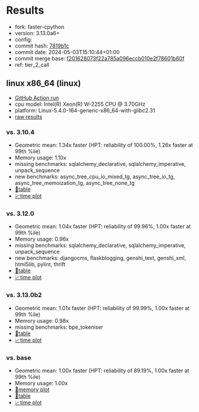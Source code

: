 # Results

- fork: faster-cpython
- version: 3.13.0a6+
- config: 
- commit hash: [7819b1c](https://github.com/faster%2dcpython/cpython/commit/7819b1c)
- commit date: 2024-05-03T15:10:44+01:00
- commit merge base: [f201628073f22a785a096eccb010e2f78601b60f](https://github.com/faster%2dcpython/cpython/commit/f201628073f22a785a096eccb010e2f78601b60f)
- ref: tier_2_call

## linux x86_64 (linux)

- [GitHub Action run](https://github.com/faster-cpython/benchmarking/actions/runs/8941340909)
- cpu model: Intel(R) Xeon(R) W-2255 CPU @ 3.70GHz
- platform: Linux-5.4.0-164-generic-x86_64-with-glibc2.31
- [raw results](bm-20240503-linux-x86_64-faster%252dcpython-tier_2_call-3.13.0a6%2B-7819b1c.json)

### vs. 3.10.4

- Geometric mean: 1.34x faster (HPT: reliability of 100.00%, 1.26x faster at 99th %ile)
- Memory usage: 1.10x
- missing benchmarks: sqlalchemy_declarative, sqlalchemy_imperative, unpack_sequence
- new benchmarks: async_tree_cpu_io_mixed_tg, async_tree_io_tg, async_tree_memoization_tg, async_tree_none_tg
- [📄table](bm-20240503-linux-x86_64-faster%252dcpython-tier_2_call-3.13.0a6%2B-7819b1c-vs-3.10.4.md)
- [📈time plot](bm-20240503-linux-x86_64-faster%252dcpython-tier_2_call-3.13.0a6%2B-7819b1c-vs-3.10.4.svg)

### vs. 3.12.0

- Geometric mean: 1.04x faster (HPT: reliability of 99.96%, 1.00x faster at 99th %ile)
- Memory usage: 0.96x
- missing benchmarks: sqlalchemy_declarative, sqlalchemy_imperative, unpack_sequence
- new benchmarks: djangocms, flaskblogging, genshi_text, genshi_xml, html5lib, pylint, thrift
- [📄table](bm-20240503-linux-x86_64-faster%252dcpython-tier_2_call-3.13.0a6%2B-7819b1c-vs-3.12.0.md)
- [📈time plot](bm-20240503-linux-x86_64-faster%252dcpython-tier_2_call-3.13.0a6%2B-7819b1c-vs-3.12.0.svg)

### vs. 3.13.0b2

- Geometric mean: 1.01x faster (HPT: reliability of 99.99%, 1.00x faster at 99th %ile)
- Memory usage: 0.98x
- missing benchmarks: bpe_tokeniser
- [📄table](bm-20240503-linux-x86_64-faster%252dcpython-tier_2_call-3.13.0a6%2B-7819b1c-vs-3.13.0b2.md)
- [📈time plot](bm-20240503-linux-x86_64-faster%252dcpython-tier_2_call-3.13.0a6%2B-7819b1c-vs-3.13.0b2.svg)

### vs. base

- Geometric mean: 1.00x faster (HPT: reliability of 89.19%, 1.00x faster at 99th %ile)
- Memory usage: 1.00x
- [🧠memory plot](bm-20240503-linux-x86_64-faster%252dcpython-tier_2_call-3.13.0a6%2B-7819b1c-vs-base-mem.svg)
- [📄table](bm-20240503-linux-x86_64-faster%252dcpython-tier_2_call-3.13.0a6%2B-7819b1c-vs-base.md)
- [📈time plot](bm-20240503-linux-x86_64-faster%252dcpython-tier_2_call-3.13.0a6%2B-7819b1c-vs-base.svg)

